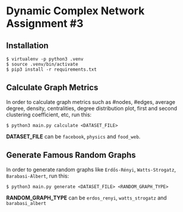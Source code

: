 # Dynamic Complex Network Assignment #3

## Installation
```
$ virtualenv -p python3 .venv
$ source .venv/bin/activate
$ pip3 install -r requirements.txt
```

## Calculate Graph Metrics

In order to calculate graph metrics such as #nodes, #edges, average degree, density, centralities, degree distribution plot, first and second clustering coefficient, etc, run this:

```
$ python3 main.py calculate <DATASET_FILE>
```

**DATASET_FILE** can be `facebook`, `physics` and `food_web`.

## Generate Famous Random Graphs

In order to generate random graphs like `Erdős-Rényi`, `Watts-Strogatz`, `Barabasi-Albert`, run this:

```
$ python3 main.py generate <DATASET_FILE> <RANDOM_GRAPH_TYPE>
```

**RANDOM_GRAPH_TYPE** can be `erdos_renyi`, `watts_strogatz` and `barabasi_albert`